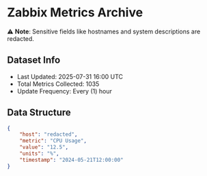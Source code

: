 # Zabbix Metrics Archive

⚠️ **Note**: Sensitive fields like hostnames and system descriptions are redacted.

## Dataset Info
- Last Updated: 2025-07-31 16:00 UTC
- Total Metrics Collected: 1035
- Update Frequency: Every (1) hour

## Data Structure
```json
{
    "host": "redacted",
    "metric": "CPU Usage",
    "value": "12.5",
    "units": "%",
    "timestamp": "2024-05-21T12:00:00"
}
```
